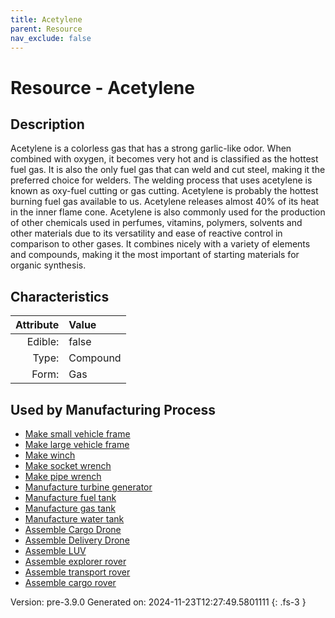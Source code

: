 ```yaml
---
title: Acetylene
parent: Resource
nav_exclude: false
---
```

# Resource - Acetylene

## Description
&#10;&#9;&#9;Acetylene is a colorless gas that has a strong garlic-like odor. When &#10;&#9;&#9;combined with oxygen, it becomes very hot and is classified as the &#10;&#9;&#9;hottest fuel gas. &#10;&#9; &#9;It is also the only fuel gas that can weld and cut steel, making it &#10;&#9; &#9;the preferred choice for welders. The welding process that uses &#10;&#9; &#9;acetylene is known as oxy-fuel cutting or gas cutting. &#10;&#9; &#9;Acetylene is probably the hottest burning fuel gas available to us. &#10;&#9; &#9;Acetylene releases almost 40% of its heat in the inner flame cone. &#10;&#9; &#9;Acetylene is also commonly used for the production of other chemicals used &#10;&#9; &#9;in perfumes, vitamins, polymers, solvents and other materials due to its &#10;&#9; &#9;versatility and ease of reactive control in comparison to other gases. &#10;&#9; &#9;It combines nicely with a variety of elements and compounds, making it &#10;&#9; &#9;the most important of starting materials for &#10;&#9; &#9;organic synthesis.

## Characteristics

| Attribute      | Value |
|--------:|:------|
|Edible:|false|
|Type:|Compound|
|Form:|Gas|
 

## Used by Manufacturing Process

- [Make small vehicle frame](../process/make-small-vehicle-frame.html)
- [Make large vehicle frame](../process/make-large-vehicle-frame.html)
- [Make winch](../process/make-winch.html)
- [Make socket wrench](../process/make-socket-wrench.html)
- [Make pipe wrench](../process/make-pipe-wrench.html)
- [Manufacture turbine generator](../process/manufacture-turbine-generator.html)
- [Manufacture fuel tank](../process/manufacture-fuel-tank.html)
- [Manufacture gas tank](../process/manufacture-gas-tank.html)
- [Manufacture water tank](../process/manufacture-water-tank.html)
- [Assemble Cargo Drone](../process/assemble-cargo-drone.html)
- [Assemble Delivery Drone](../process/assemble-delivery-drone.html)
- [Assemble LUV](../process/assemble-luv.html)
- [Assemble explorer rover](../process/assemble-explorer-rover.html)
- [Assemble transport rover](../process/assemble-transport-rover.html)
- [Assemble cargo rover](../process/assemble-cargo-rover.html)


    

Version: pre-3.9.0 Generated on: 2024-11-23T12:27:49.5801111
{: .fs-3 }
